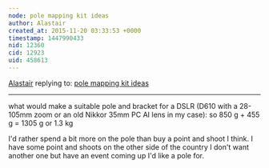 ```yaml
---
node: pole mapping kit ideas
author: Alastair
created_at: 2015-11-20 03:33:53 +0000
timestamp: 1447990433
nid: 12360
cid: 12923
uid: 458613
---
```




[Alastair](../profile/Alastair) replying to: [pole mapping kit ideas](../notes/tonyc/11-03-2015/pole-mapping-kit-ideas)

----
what would make a suitable pole and bracket for a DSLR (D610 with a 28-105mm zoom or an old Nikkor 35mm PC AI lens in my case): 
so 850 g + 455 g = 1305 g or 1.3 kg

I'd rather spend a bit more on the pole than buy a point and shoot I think. I have some point and shoots on the other side of the country I don't want another one but have an event coming up I'd like a pole for.